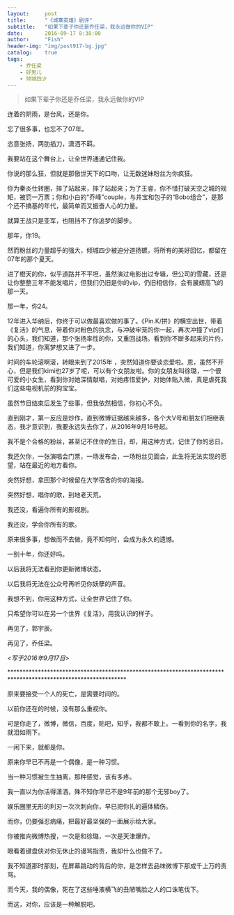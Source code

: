 ```yaml
---
layout:     post
title:      "《城寨英雄》剧评"
subtitle:   "如果下辈子你还是乔任梁，我永远做你的VIP"
date:       2016-09-17 8:38:00
author:     "Fish"
header-img: "img/post917-bg.jpg"
catalog:    true
tags:
    - 乔任梁
    - 好男儿
    - 倾城四少
---
```


> 如果下辈子你还是乔任梁，我永远做你的VIP

连着的阴雨，是台风，还是你。

忘了很多事，也忘不了07年。

恣意张扬，两肋插刀，潇洒不羁。

我要站在这个舞台上，让全世界通通记住我。

你说的那么狂，但就是那傲世天下的口吻，让无数迷妹粉丝为你疯狂。

你为秦炎仕转圈，摔了站起来，摔了站起来；为了王睿，你不惜打破天空之城的规矩，被罚一万票；你和小白的“乔峰”couple，与井宝和包子的“Bobo组合”，是那个还不搞基的年代，最简单而又振奋人心的力量。

就算王战只是亚军，也阻挡不了你追梦的脚步。

那年，你19。

然而粉丝的力量超乎的强大，倾城四少被迫分道扬镳，将所有的美好回忆，都留在07年的那个夏天。

进了橙天的你，似乎道路并不平坦，虽然演过电影出过专辑，但公司的雪藏，还是让你整整三年不能发唱片，但我们仍旧是你的vip，仍旧相信你，会有展翅高飞的那一天。

那一年，你24。

12年进入华纳后，你终于可以做最喜欢做的事了。《Pin.K/拼》的横空出世，带着《复活》的气息，带着你对粉色的执念，与冲破牢笼的你一起，再次冲撞了vip们的心头，我们知道，那个张扬率性的你，又重回战场。看到你不断多起来的片约，我们知道，你离梦想又进了一步。

时间的车轮滚啊滚，转眼来到了2015年 ，突然知道你要谈恋爱啦。恩，虽然不开心，但是我们kimi也27岁了呢，可以有个女朋友啦。你的女朋友叫徐璐，一个很可爱的小女生，看到你对她深情献唱，对她疼惜爱护，对她体贴入微，真是虐死我们这些电视机前的狗宝宝。

虽然节目结束后发生了些事，但我依然相信，你初心不负。

直到刚才，第一反应是炒作，直到微博证据越来越多，各个大V号和朋友们相继表态，我才意识到，我要永远失去你了，从2016年9月16号起。

我不是个合格的粉丝，甚至记不住你的生日，却，用这种方式，记住了你的忌日。

我还欠你，一张演唱会门票，一场发布会，一场粉丝见面会，此生将无法实现的愿望，站在最近的地方看你。

突然好想，拿回那个时候留在大学宿舍的你的海报。

突然好想，唱你的歌，到地老天荒。

我还没，看遍你所有的影视剧。

我还没，学会你所有的歌。

原来很多事，想做而不去做，竟不知何时，会成为永久的遗憾。

一别十年，你还好吗。

以后我将无法看到你更新微博状态。

以后我将无法在公众号再听见你妖孽的声音。

我想不到，你用这种方式，让全世界记住了你。

只希望你可以在另一个世界《复活》，用我认识的样子。

再见了，郭宇辰。

再见了，乔任梁。

*<写于2016年9月17日>*

\*\*\*\*\*\*\*\*\*\*\*\*\*\*\*\*\*\*\*\*\*\*\*\*\*\*\*\*\*\*\*\*\*\*\*\*\*\*\*\*\*\*\*\*\*\*\*\*\*\*\*\*\*\*\*\*\*\*\*\*\*\*\*\*\*\*\*\*\*\*\*\*\*\*\*\*\*\*\*\*\*\*\*\*\*\*\*\*\*\*\*\*\*\*\*\*\*\*\*\*\*\*\*\*\*\*\*\*\*\*

原来要接受一个人的死亡，是需要时间的。

以前你还在的时候，没有那么重视你。

可是你走了，微博，微信，百度，贴吧，知乎，我都不敢上。一看到你的名字，我就泪如雨下。

一闲下来，就都是你。

原来你早已不再是一个偶像，是一种习惯。

当一种习惯被生生抽离，那种感觉，该有多疼。

我一直以为你活得潇洒，殊不知你早已不是9年前的那个无邪boy了。

娱乐圈里无形的利刃一次次刺向你，早已把你扎的遍体鳞伤。

而你，仍要强忍病痛，把最好最坚强的一面展示给大家。

你被推向微博热搜，一次是和徐璐，一次是天津爆炸。

眼看着键盘侠对你无休止的谩骂指责，我却什么也做不了。

我不知道那时那刻，在屏幕跳动的背后的你，是怎样去品味微博下那成千上万的责骂。

而今天，我的偶像，死在了这些唾液横飞的丑陋嘴脸之人的口诛笔伐下。

而这，对你，应该是一种解脱吧。





